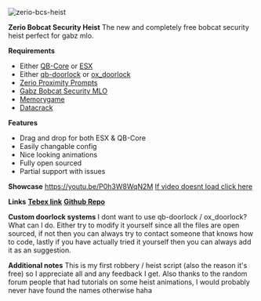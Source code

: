 ![zerio-bcs-heist](https://user-images.githubusercontent.com/54480523/178087750-39693b1f-a846-4568-a19a-1c86e1963b4e.jpg)

**Zerio Bobcat Security Heist**
The new and completely free bobcat security heist perfect for gabz mlo.


**Requirements**
- Either [QB-Core](https://github.com/qbcore-framework) or [ESX](https://github.com/esx-framework/esx-legacy)
- Either [qb-doorlock](https://github.com/qbcore-framework/qb-doorlock) or [ox_doorlock](https://github.com/overextended/ox_doorlock)
- [Zerio Proximity Prompts](https://store.zerio-scripts.com/package/5152911)
- [Gabz Bobcat Security MLO](https://gabzv.com)
- [Memorygame](https://github.com/pushkart2/memorygame)
- [Datacrack](https://github.com/utkuali/datacrack)

**Features**
- Drag and drop for both ESX & QB-Core
- Easily changable config
- Nice looking animations
- Fully open sourced
- Partial support with issues

**Showcase**
https://youtu.be/P0h3W8WqN2M
[If video doesnt load click here](https://youtu.be/P0h3W8WqN2M)

**Links**
[**Tebex link**](https://store.zerio-scripts.com/)
[**Github Repo**](https://github.com/Z3rio/zerio-bcs-heist)

**Custom doorlock systems**
I dont want to use qb-doorlock / ox_doorlock? What can I do.
Either try to modify it yourself since all the files are open sourced, if not then you can always try to contact someone that knows how to code, lastly if you have actually tried it yourself then you can always add it as an suggestion.

**Additional notes**
This is my first robbery / heist script (also the reason it's free) so I appreciate all and any feedback I get. Also thanks to the random forum people that had tutorials on some heist animations, I would probably never have found the names otherwise haha
